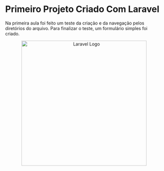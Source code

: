 # Primeiro Projeto Criado Com Laravel
Na primeira aula foi feito um teste da criação e da navegação pelos diretórios do arquivo. Para finalizar o teste, um formulário simples foi criado.

<p align="center"><a href="https://laravel.com" target="_blank"><img src="https://raw.githubusercontent.com/laravel/art/master/logo-lockup/5%20SVG/2%20CMYK/1%20Full%20Color/laravel-logolockup-cmyk-red.svg" width="400" alt="Laravel Logo"></a></p>
